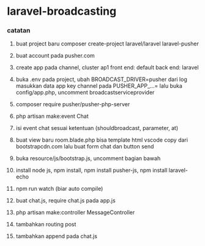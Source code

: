 # laravel-broadcasting
 
### catatan
1. buat project baru
composer create-project laravel/laravel laravel-pusher

2. buat account pada pusher.com

3. create app pada channel, cluster ap1
front end: default
back end: laravel

4. buka .env pada project, ubah BROADCAST_DRIVER=pusher dari log
masukkan data app key channel pada PUSHER_APP_...=
lalu buka config/app.php, uncomment broadcastserviceprovider

5. composer require pusher/pusher-php-server

6. php artisan make:event Chat

7. isi event chat sesuai ketentuan (shouldbroadcast, parameter, at)

8. buat view baru room.blade.php
bisa template html vscode
copy dari bootstrapcdn.com
lalu buat form chat dan button send

9. buka resource/js/bootstrap.js, uncomment bagian bawah

10. install node js, npm install, npm install pusher-js, npm install laravel-echo

11. npm run watch (biar auto compile)

12. buat chat.js, require chat.js pada app.js

13. php artisan make:controller MessageController

14. tambahkan routing post

15. tambahkan append pada chat.js
